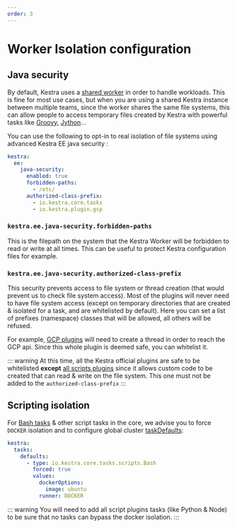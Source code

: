 ```yaml
---
order: 3
---
```

# Worker Isolation configuration

## Java security

By default, Kestra uses a [shared worker](../../architecture#worker) in order to handle workloads. This is fine for most use cases, but when you are using a shared Kestra instance between multiple teams, since the worker shares the same file systems, this can allow people to access temporary files created by Kestra with powerful tasks like [Groovy](/plugins/plugin-script-groovy/tasks/io.kestra.plugin.scripts.groovy.Eval), [Jython](/plugins/plugin-script-jython/tasks/io.kestra.plugin.scripts.jython.Eval)...

You can use the following to opt-in to real isolation of file systems using advanced Kestra EE java security :

```yaml
kestra:
  ee:
    java-security:
      enabled: true
      forbidden-paths:
        - /etc/
      authorized-class-prefix:
        - io.kestra.core.tasks
        - io.kestra.plugin.gcp
```

### `kestra.ee.java-security.forbidden-paths`
This is the filepath on the system that the Kestra Worker will be forbidden to read or write at all times. This can be useful to protect Kestra configuration files for example.

### `kestra.ee.java-security.authorized-class-prefix`
This security prevents access to file system or thread creation (that would prevent us to check file system access). Most of the plugins will never need to have file system access (except on temporary directories that are created & isolated for a task, and are whitelisted by default). Here you can set a list of prefixes (namespace) classes that will be allowed, all others will be refused.

For example, [GCP plugins](/plugins/plugin-gcp/) will need to create a thread in order to reach the GCP api. Since this whole plugin is deemed safe, you can whitelist it.

::: warning
At this time, all the Kestra official plugins are safe to be whitelisted **except** [all scripts plugins](/plugins/plugin-script-groovy/) since it allows custom code to be created that can read & write on the file system. This one must not be added to the `authorized-class-prefix`
:::

## Scripting isolation
For [Bash tasks](/plugins/core/tasks/scripts/io.kestra.core.tasks.scripts.Bash.html) & other script tasks in the core, we advise you to force `DOCKER` isolation and to configure global cluster [taskDefaults](/docs/administrator-guide/configuration/others/#kestra-tasks-defaults):

```yaml
kestra:
  tasks:
    defaults:
      - type: io.kestra.core.tasks.scripts.Bash
        forced: true
        values:
          dockerOptions:
            image: ubuntu
          runner: DOCKER
```

::: warning
You will need to add all script plugins tasks (like Python & Node) to be sure that no tasks can bypass the docker isolation.
:::
